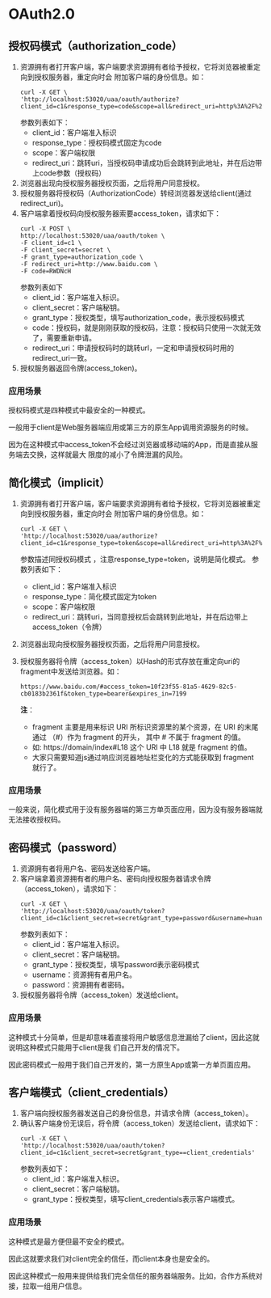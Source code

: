 # OAuth2.0

## 授权码模式（authorization_code）

1. 资源拥有者打开客户端，客户端要求资源拥有者给予授权，它将浏览器被重定向到授权服务器，重定向时会
  附加客户端的身份信息。如：
     ```
     curl -X GET \
    'http://localhost:53020/uaa/oauth/authorize?client_id=c1&response_type=code&scope=all&redirect_uri=http%3A%2F%2Fwww.baidu.com'
     ```
     参数列表如下：
     - client_id：客户端准入标识
     - response_type：授权码模式固定为code
     - scope：客户端权限
     - redirect_uri：跳转uri，当授权码申请成功后会跳转到此地址，并在后边带上code参数（授权码）
2. 浏览器出现向授权服务器授权页面，之后将用户同意授权。
3. 授权服务器将授权码（AuthorizationCode）转经浏览器发送给client(通过redirect_uri)。
4. 客户端拿着授权码向授权服务器索要access_token，请求如下：
    ```
    curl -X POST \
    http://localhost:53020/uaa/oauth/token \
    -F client_id=c1 \
    -F client_secret=secret \
    -F grant_type=authorization_code \
    -F redirect_uri=http://www.baidu.com \
    -F code=RWDNcH
    ```
    参数列表如下
    - client_id：客户端准入标识。
    - client_secret：客户端秘钥。
    - grant_type：授权类型，填写authorization_code，表示授权码模式
    - code：授权码，就是刚刚获取的授权码，注意：授权码只使用一次就无效了，需要重新申请。
    - redirect_uri：申请授权码时的跳转url，一定和申请授权码时用的redirect_uri一致。
5. 授权服务器返回令牌(access_token)。

### 应用场景

授权码模式是四种模式中最安全的一种模式。

一般用于client是Web服务器端应用或第三方的原生App调用资源服务的时候。

因为在这种模式中access_token不会经过浏览器或移动端的App，而是直接从服务端去交换，这样就最大
限度的减小了令牌泄漏的风险。

## 简化模式（implicit）

1. 资源拥有者打开客户端，客户端要求资源拥有者给予授权，它将浏览器被重定向到授权服务器，重定向时会
   附加客户端的身份信息。如：
    ```
    curl -X GET \
    'http://localhost:53020/uaa/authorize?client_id=c1&response_type=token&scope=all&redirect_uri=http%3A%2F%2Fwww.baidu.com'
    ```
    参数描述同授权码模式 ，注意response_type=token，说明是简化模式。
     参数列表如下：
     - client_id：客户端准入标识
     - response_type：简化模式固定为token
     - scope：客户端权限
     - redirect_uri：跳转uri，当同意授权后会跳转到此地址，并在后边带上access_token（令牌）
2. 浏览器出现向授权服务器授权页面，之后将用户同意授权。
3. 授权服务器将令牌（access_token）以Hash的形式存放在重定向uri的fragment中发送给浏览器。如：
    ```
    https://www.baidu.com/#access_token=10f23f55-81a5-4629-82c5-cb0183b2361f&token_type=bearer&expires_in=7199
    ```

    **注**：
    - fragment 主要是用来标识 URI 所标识资源里的某个资源，在 URI 的末尾通过 （#）作为 fragment 的开头，
    其中 # 不属于 fragment 的值。
    - 如: https://domain/index#L18 这个 URI 中 L18 就是 fragment 的值。
    - 大家只需要知道js通过响应浏览器地址栏变化的方式能获取到 fragment 就行了。

### 应用场景

一般来说，简化模式用于没有服务器端的第三方单页面应用，因为没有服务器端就无法接收授权码。

## 密码模式（password）

1. 资源拥有者将用户名、密码发送给客户端。
2. 客户端拿着资源拥有者的用户名、密码向授权服务器请求令牌（access_token），请求如下：
    ```
    curl -X GET \
    'http://localhost:53020/uaa/oauth/token?client_id=c1&client_secret=secret&grant_type=password&username=huan&password=222'
    ```
    参数列表如下：
    - client_id：客户端准入标识。
    - client_secret：客户端秘钥。
    - grant_type：授权类型，填写password表示密码模式
    - username：资源拥有者用户名。
    - password：资源拥有者密码。
3. 授权服务器将令牌（access_token）发送给client。

### 应用场景

这种模式十分简单，但是却意味着直接将用户敏感信息泄漏给了client，因此这就说明这种模式只能用于client是我
们自己开发的情况下。

因此密码模式一般用于我们自己开发的，第一方原生App或第一方单页面应用。

## 客户端模式（client_credentials）

1. 客户端向授权服务器发送自己的身份信息，并请求令牌（access_token）。
2. 确认客户端身份无误后，将令牌（access_token）发送给client，请求如下：
    ```
    curl -X GET \
    'http://localhost:53020/uaa/oauth/token?client_id=c1&client_secret=secret&grant_type==client_credentials'
    ```
    参数列表如下：
    - client_id：客户端准入标识。
    - client_secret：客户端秘钥。
    - grant_type：授权类型，填写client_credentials表示客户端模式。

### 应用场景

这种模式是最方便但最不安全的模式。

因此这就要求我们对client完全的信任，而client本身也是安全的。

因此这种模式一般用来提供给我们完全信任的服务器端服务。比如，合作方系统对接，拉取一组用户信息。
